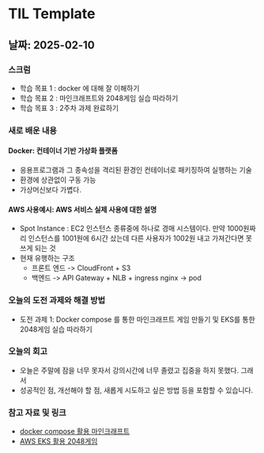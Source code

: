 
# TIL Template

## 날짜: 2025-02-10

### 스크럼
- 학습 목표 1 : docker 에 대해 잘 이해하기
- 학습 목표 2 : 마인크래프트와 2048게임 실습 따라하기
- 학습 목표 3 : 2주차 과제 완료하기

### 새로 배운 내용
#### Docker: 컨테이너 기반 가상화 플랫폼
- 응용프로그램과 그 종속성을 격리된 환경인 컨테이너로 패키징하여 실행하는 기술
- 환경에 상관없이 구동 가능
- 가상머신보다 가볍다.

#### AWS 사용예시: AWS 서비스 실제 사용에 대한 설명
- Spot Instance : EC2 인스턴스 종류중에 하나로 경매 시스템이다. 만약 1000원짜리 인스턴스를 1001원에 6시간 샀는데 다른 사용자가 1002원 내고 가져간다면 못쓰게 되는 것
- 현재 유행하는 구조
    - 프론트 엔드 -> CloudFront + S3
    - 백엔드 -> API Gateway + NLB + ingress nginx -> pod

### 오늘의 도전 과제와 해결 방법
- 도전 과제 1: Docker compose 를 통한 마인크래프트 게임 만들기 및 EKS를 통한 2048게임 실습 따라하기

### 오늘의 회고
- 오늘은 주말에 잠을 너무 못자서 강의시간에 너무 졸렸고 집중을 하지 못했다. 그래서 
- 성공적인 점, 개선해야 할 점, 새롭게 시도하고 싶은 방법 등을 포함할 수 있습니다.

### 참고 자료 및 링크
- [docker compose 활용 마인크래프트](https://www.youtube.com/watch?v=H0TVLwwbt-0)
- [AWS EKS 활용 2048게임](https://www.youtube.com/watch?v=GMbARtY1sBA)
